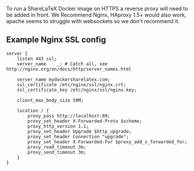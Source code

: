 To run a ShareLaTeX Docker image on HTTPS a reverse proxy will need to be added in front. We Recommend Nginx, HAproxy 1.5+ would also work, apache seems to struggle with websockets so we don't recommend it.


## Example Nginx SSL config

	server {
	    listen 443 ssl;
	    server_name    _; # Catch all, see http://nginx.org/en/docs/http/server_names.html

        server_name mydockersharelatex.com;
        ssl_certificate /etc/nginx/ssl/nginx.crt;
        ssl_certificate_key /etc/nginx/ssl/nginx.key;

	    client_max_body_size 50M;

	    location / {
	        proxy_pass http://localhost:80;
	        proxy_set_header X-Forwarded-Proto $scheme;
	        proxy_http_version 1.1;
	        proxy_set_header Upgrade $http_upgrade;
	        proxy_set_header Connection "upgrade";
	        proxy_set_header X-Forwarded-For $proxy_add_x_forwarded_for;
	        proxy_read_timeout 3m;
	        proxy_send_timeout 3m;
	    }
	}